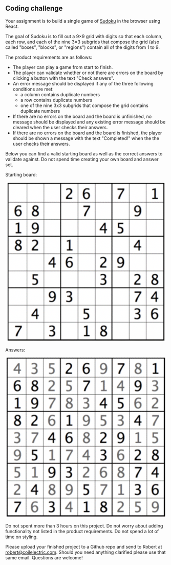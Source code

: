 ## Coding challenge 

Your assignment is to build a single game of [Sudoku](https://en.wikipedia.org/wiki/Sudoku) in the browser using React.

The goal of Sudoku is to fill out a 9×9 grid with digits so that each column, each row, and each of the nine 3×3 subgrids that compose the grid (also called "boxes", "blocks", or "regions") contain all of the digits from 1 to 9.

The product requirements are as follows:
* The player can play a game from start to finish.
* The player can validate whether or not there are errors on the board by clicking a button with the text "Check answers".
* An error message should be displayed if any of the three following conditions are met:
  - a column contains duplicate numbers
  - a row contains duplicate numbers
  - one of the nine 3x3 subgrids that compose the grid contains duplicate numbers
* If there are no errors on the board and the board is unfinished, no message should be displayed and any existing error message should be cleared when the user checks their answers.
* If there are no errors on the board and the board is finished, the player should be shown a message with the text "Completed!" when the the user checks their answers.

Below you can find a valid starting board as well as the correct answers to validate against. Do not spend time creating your own board and answer set.

Starting board:

![image](starting_board.png)

Answers:

![image](answers.png)

Do not spent more than 3 hours on this project. Do not worry about adding functionality not listed in the product requirements. Do not spend a lot of time on styling.

Please upload your finished project to a Github repo and send to Robert at robert@coilelectric.com. Should you need anything clarified please use that same email. Questions are welcome!
